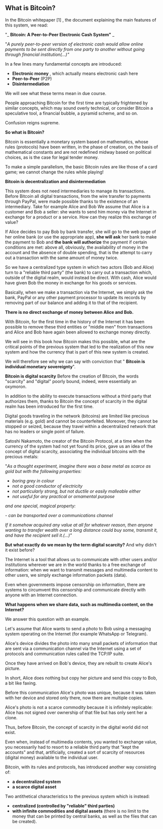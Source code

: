 ## What is Bitcoin? ##

In the Bitcoin whitepaper [1]
, the document explaining the main features of this system, we read:

&quot;_ **Bitcoin: A Peer-to-Peer Electronic Cash System&quot;** _

&quot;_A purely peer-to-peer version of electronic cash would allow online payments to be sent directly from one party to another without going through financial institution(...)&quot;_

In a few lines many fundamental concepts are introduced:

- **Electronic money** , which actually means electronic cash here
- **Peer-to-Peer** (P2P)
- **Disintermediation**

We will see what these terms mean in due course.

People approaching Bitcoin for the first time are typically frightened by similar concepts, which may sound overly technical, or consider Bitcoin a speculative tool, a financial bubble, a pyramid scheme, and so on.

Confusion reigns supreme.

**So what is Bitcoin?**

Bitcoin is essentially a monetary system based on mathematics, whose rules (protocols) have been written, in the phase of creation, on the basis of mathematical constants and are not redefined midway based on political choices, as is the case for legal tender money.

To make a simple parallelism, the basic Bitcoin rules are like those of a card game; we cannot change the rules while playing!

**Bitcoin is decentralization and disintermediation**

This system does not need intermediaries to manage its transactions.
 Before Bitcoin all digital transactions, from the wire transfer to payments through PayPal, were made possible thanks to the existence of an intermediary. Take for example Alice and Bob We assume that Alice is a customer and Bob a seller: she wants to send him money via the Internet in exchange for a product or a service.
 How can they realize this exchange of value?

If Alice decides to pay Bob by bank transfer, she will go to the web page of her online bank (or use the appropriate app), **she will ask** her bank to make the payment to Bob and **the bank will authorize** the payment if certain conditions are met: above all, obviously, the availability of money in the account and the absence of double spending, that is the attempt to carry out a transaction with the same amount of money twice.

So we have a centralized type system in which two actors (Bob and Alice) turn to a &quot;reliable third party&quot; (the bank) to carry out a transaction which, outside of the digital realm, would instead be direct. With cash, Alice would have given Bob the money in exchange for his goods or services.

Basically, when we make a transaction via the Internet, we simply ask the bank, PayPal or any other payment processor to update its records by removing part of our balance and adding it to that of the recipient.

**There is no direct exchange of money between Alice and Bob.**

With Bitcoin, for the first time in the history of the Internet it has been possible to remove these third entities or &quot;middle men&quot; from transactions and Alice and Bob have again been allowed to exchange money directly.

We will see in this book how Bitcoin makes this possible, what are the critical points of the previous system that led to the realization of this new system and how the currency that is part of this new system is created.

We will therefore see why we can say with conviction that &quot; **Bitcoin is individual monetary sovereignty**&quot;.

**Bitcoin is digital scarcity**
Before the creation of Bitcoin, the words &quot;scarcity&quot; and &quot;digital&quot; poorly bound, indeed, were essentially an oxymoron.

In addition to the ability to execute transactions without a third party that authorizes them, thanks to Bitcoin the concept of scarcity in the digital realm has been introduced for the first time.

Digital goods traveling in the network (bitcoins) are limited like precious materials (e.g. gold) and cannot be counterfeited. Moreover, they cannot be stopped or seized, because they travel within a decentralized network that has no leaders or single point of failure.

Satoshi Nakamoto, the creator of the Bitcoin Protocol, at a time when the currency of the system had not yet found its price, gave us an idea of the concept of digital scarcity, associating the individual bitcoins with the precious metals:

&quot;_As a thought experiment, imagine there was a base metal as scarce as gold but with the following properties:_

- _boring grey in colour_
- _not a good conductor of electricity_
- _not particularly strong, but not ductile or easily malleable either_
- _not useful for any practical or ornamental purpose_

_and one special, magical property:_

_- can be transported over a communications channel_

_If it somehow acquired any value at all for whatever reason, then anyone wanting to transfer wealth over a long distance could buy some, transmit it, and have the recipient sell it.(...)&quot;_

**But what exactly do we mean by the term digital scarcity?**
And why didn&#39;t it exist before?

The Internet is a tool that allows us to communicate with other users and/or institutions wherever we are in the world thanks to a free exchange of information: when we want to transmit messages and multimedia content to other users, we simply exchange information packets (data).

Even when governments impose censorship on information, there are systems to circumvent this censorship and communicate directly with anyone with an Internet connection.

**What happens when we share data, such as multimedia content, on the Internet?**

We answer this question with an example.

Let&#39;s assume that Alice wants to send a photo to Bob using a messaging system operating on the Internet (for example WhatsApp or Telegram).

Alice&#39;s device divides the photo into many small packets of information that are sent via a communication channel via the Internet using a set of protocols and communication rules called the TCP/IP suite.

Once they have arrived on Bob&#39;s device, they are rebuilt to create Alice&#39;s picture.

In short, Alice does nothing but copy her picture and send this copy to Bob, a bit like faxing.

Before this communication Alice&#39;s photo was unique, because it was taken with her device and stored only there, now there are multiple copies.

Alice&#39;s photo is not a scarce commodity because it is infinitely replicable: Alice has not signed over ownership of that file but has only sent her a clone.

Thus, before Bitcoin, the concept of scarcity in the digital world did not exist.

Even when, instead of multimedia contents, you wanted to exchange value, you necessarily had to resort to a reliable third party that &quot;kept the accounts&quot; and that, artificially, created a sort of scarcity of resources (digital money) available to the individual user.

Bitcoin, with its rules and protocols, has introduced another way consisting of:

- **a decentralized system**
- **a scarce digital asset**

Two antithetical characteristics to the previous system which is instead:

- **centralized (controlled by &quot;reliable&quot; third parties)**
- **with infinite commodities and digital assets** (there is no limit to the money that can be printed by central banks, as well as the files that can be created).
